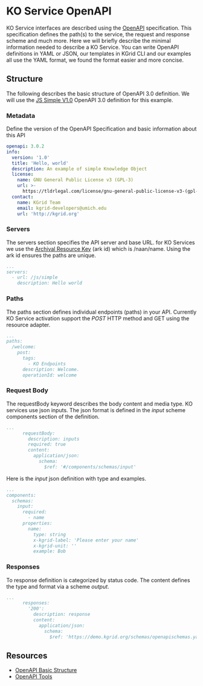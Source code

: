 # KO Service OpenAPI

KO Service interfaces are described using the [OpenAPI](https://spec.openapis.org/oas/v3.1.0) specification.  This specification defines the path(s) to the service, the request and response scheme and much more.  Here we will briefly describe the minimal information needed to describe a KO Service.  You can write OpenAPI definitions in YAML or JSON, our templates in KGrid CLI and our examples all use the YAML format, we found the format easier and more concise.  

## Structure
The following describes the basic structure of OpenAPI 3.0 definition. We will use the [JS Simple V1.0](https://kgrid-activator-demo.herokuapp.com/kos/js/simple/v1.0/service.yaml) OpenAPI 3.0 definition for this example.


### Metadata
Define the version of the OpenAPI Specification and basic information about this API
```yaml
openapi: 3.0.2
info:
  version: '1.0'
  title: 'Hello, world'
  description: An example of simple Knowledge Object
  license:
    name: GNU General Public License v3 (GPL-3)
    url: >-
      https://tldrlegal.com/license/gnu-general-public-license-v3-(gpl-3)#fulltext
  contact:
    name: KGrid Team
    email: kgrid-developers@umich.edu
    url: 'http://kgrid.org'
```  

### Servers
The servers section specifies the API server and base URL. for KO Services we use the [Archival Resource Key](https://en.wikipedia.org/wiki/Archival_Resource_Key) (ark id) which is /naan/name.  Using the ark id ensures the paths are unique. 
```yaml
...
servers:
  - url: /js/simple
    description: Hello world
```

### Paths
The paths section defines individual endpoints (paths) in your API.  Currently KO Service activation support the _POST_ HTTP method and GET using the resource adapter.
```yaml
...
paths:
  /welcome:
    post:
      tags:
        - KO Endpoints
      description: Welcome.
      operationId: welcome
```
### Request Body
The requestBody keyword describes the body content and media type. KO services use json inputs.  The json format is defined in the _input_ scheme components section of the  definition.
```yaml
...
      requestBody:
        description: inputs
        required: true
        content:
          application/json:
            schema:
              $ref: '#/components/schemas/input'
 ```

Here is the _input_ json definition with type and examples.

```yaml
...
components:
  schemas:
    input:
      required:
        - name
      properties:
        name:
          type: string
          x-kgrid-label: 'Please enter your name'
          x-kgrid-unit: ''
          example: Bob
```
### Responses
To response definition is categorized by status code.  The content defines the type and format via a scheme _output_.

```yaml
...
      responses:
        '200':
          description: response
          content:
            application/json:
              schema:
                $ref: 'https://demo.kgrid.org/schemas/openapischemas.yaml#/components/schemas/genericresponse'
```


## Resources

- [OpenAPI Basic Structure](https://oai.github.io/Documentation/specification-structure.html)
- [OpenAPI Tools](https://openapi.tools/)
